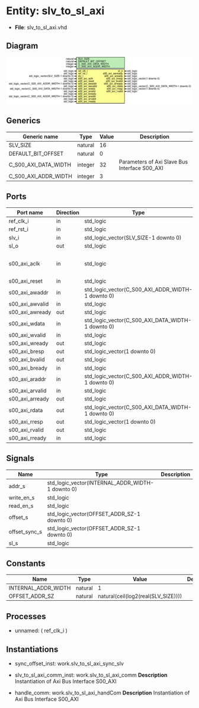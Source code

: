# Entity: slv_to_sl_axi

- **File**: slv_to_sl_axi.vhd
## Diagram

![Diagram](slv_to_sl_axi.svg "Diagram")
## Generics

| Generic name         | Type    | Value | Description                                    |
| -------------------- | ------- | ----- | ---------------------------------------------- |
| SLV_SIZE             | natural | 16    |                                                |
| DEFAULT_BIT_OFFSET   | natural | 0     |                                                |
| C_S00_AXI_DATA_WIDTH | integer | 32    | Parameters of Axi Slave Bus Interface S00_AXI  |
| C_S00_AXI_ADDR_WIDTH | integer | 3     |                                                |
## Ports

| Port name       | Direction | Type                                              | Description                              |
| --------------- | --------- | ------------------------------------------------- | ---------------------------------------- |
| ref_clk_i       | in        | std_logic                                         |                                          |
| ref_rst_i       | in        | std_logic                                         |                                          |
| slv_i           | in        | std_logic_vector(SLV_SIZE-1 downto 0)             | input data                               |
| sl_o            | out       | std_logic                                         | output data                              |
| s00_axi_aclk    | in        | std_logic                                         | Ports of Axi Slave Bus Interface S00_AXI |
| s00_axi_reset   | in        | std_logic                                         |                                          |
| s00_axi_awaddr  | in        | std_logic_vector(C_S00_AXI_ADDR_WIDTH-1 downto 0) |                                          |
| s00_axi_awvalid | in        | std_logic                                         |                                          |
| s00_axi_awready | out       | std_logic                                         |                                          |
| s00_axi_wdata   | in        | std_logic_vector(C_S00_AXI_DATA_WIDTH-1 downto 0) |                                          |
| s00_axi_wvalid  | in        | std_logic                                         |                                          |
| s00_axi_wready  | out       | std_logic                                         |                                          |
| s00_axi_bresp   | out       | std_logic_vector(1 downto 0)                      |                                          |
| s00_axi_bvalid  | out       | std_logic                                         |                                          |
| s00_axi_bready  | in        | std_logic                                         |                                          |
| s00_axi_araddr  | in        | std_logic_vector(C_S00_AXI_ADDR_WIDTH-1 downto 0) |                                          |
| s00_axi_arvalid | in        | std_logic                                         |                                          |
| s00_axi_arready | out       | std_logic                                         |                                          |
| s00_axi_rdata   | out       | std_logic_vector(C_S00_AXI_DATA_WIDTH-1 downto 0) |                                          |
| s00_axi_rresp   | out       | std_logic_vector(1 downto 0)                      |                                          |
| s00_axi_rvalid  | out       | std_logic                                         |                                          |
| s00_axi_rready  | in        | std_logic                                         |                                          |
## Signals

| Name           | Type                                             | Description |
| -------------- | ------------------------------------------------ | ----------- |
| addr_s         | std_logic_vector(INTERNAL_ADDR_WIDTH-1 downto 0) |             |
| write_en_s     | std_logic                                        |             |
|  read_en_s     | std_logic                                        |             |
| offset_s       | std_logic_vector(OFFSET_ADDR_SZ-1 downto 0)      |             |
|  offset_sync_s | std_logic_vector(OFFSET_ADDR_SZ-1 downto 0)      |             |
| sl_s           | std_logic                                        |             |
## Constants

| Name                | Type    | Value                                | Description |
| ------------------- | ------- | ------------------------------------ | ----------- |
| INTERNAL_ADDR_WIDTH | natural |  1                                   |             |
| OFFSET_ADDR_SZ      | natural |  natural(ceil(log2(real(SLV_SIZE)))) |             |
## Processes
- unnamed: ( ref_clk_i )
## Instantiations

- sync_offset_inst: work.slv_to_sl_axi_sync_slv
- slv_to_sl_axi_comm_inst: work.slv_to_sl_axi_comm
**Description**
Instantiation of Axi Bus Interface S00_AXI

- handle_comm: work.slv_to_sl_axi_handCom
**Description**
Instantiation of Axi Bus Interface S00_AXI


